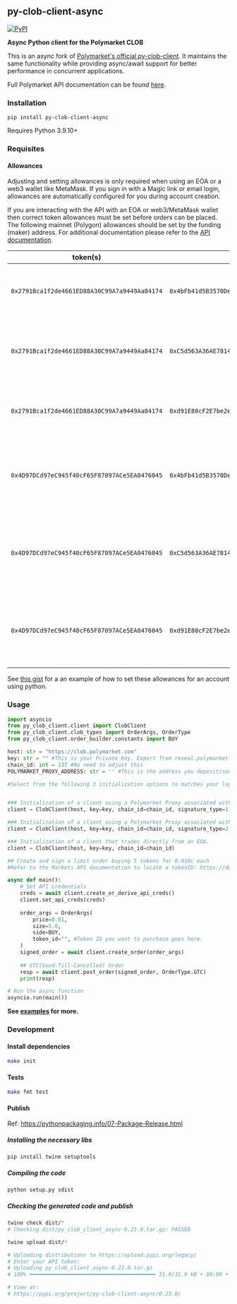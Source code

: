 ## py-clob-client-async

<a href='https://pypi.org/project/py-clob-client-async'>
    <img src='https://img.shields.io/pypi/v/py-clob-client-async.svg' alt='PyPI'/>
</a>

**Async Python client for the Polymarket CLOB**

This is an async fork of [Polymarket's official py-clob-client](https://github.com/Polymarket/py-clob-client). It maintains the same functionality while providing async/await support for better performance in concurrent applications.

Full Polymarket API documentation can be found [here](https://docs.polymarket.com/developers/dev-resources/main).

### Installation

`pip install py-clob-client-async`

Requires Python 3.9.10+

### Requisites

#### Allowances
Adjusting and setting allowances is only required when using an EOA or a web3 wallet like MetaMask. If you sign in with a Magic link or email login, allowances are automatically configured for you during account creation.

If you are interacting with the API with an EOA or web3/MetaMask wallet then correct token allowances must be set before orders can be placed. 
The following mainnet (Polygon) allowances should be set by the funding (maker) address. For additional documentation please refer to the [API documentation](https://polymarket.github.io/slate-docs/#introduction).

|                   token(s)                   |                   spender                    |                                  description                                   |
| :------------------------------------------: | :------------------------------------------: | :----------------------------------------------------------------------------: |
| `0x2791Bca1f2de4661ED88A30C99A7a9449Aa84174` | `0x4bFb41d5B3570DeFd03C39a9A4D8dE6Bd8B8982E` |            allow the CTF Exchange contract to transfer user's usdc             |
| `0x2791Bca1f2de4661ED88A30C99A7a9449Aa84174` | `0xC5d563A36AE78145C45a50134d48A1215220f80a` |        allow the Neg Risk CTF Exchange contract to transfer user's usdc        |
| `0x2791Bca1f2de4661ED88A30C99A7a9449Aa84174` | `0xd91E80cF2E7be2e162c6513ceD06f1dD0dA35296` |          allow the Neg Risk Adapter contract to transfer user's usdc           |
| `0x4D97DCd97eC945f40cF65F87097ACe5EA0476045` | `0x4bFb41d5B3570DeFd03C39a9A4D8dE6Bd8B8982E` |     allow the CTF Exchange contract to transfer user's conditional tokens      |
| `0x4D97DCd97eC945f40cF65F87097ACe5EA0476045` | `0xC5d563A36AE78145C45a50134d48A1215220f80a` | allow the Neg Risk CTF Exchange contract to transfer user's conditional tokens |
| `0x4D97DCd97eC945f40cF65F87097ACe5EA0476045` | `0xd91E80cF2E7be2e162c6513ceD06f1dD0dA35296` |   allow the Neg Risk Adapter contract to transfer user's conditional tokens    |

See [this gist](https://gist.github.com/poly-rodr/44313920481de58d5a3f6d1f8226bd5e) for a an example of how to set these allowances for an account using python.

### Usage

```py
import asyncio
from py_clob_client.client import ClobClient
from py_clob_client.clob_types import OrderArgs, OrderType
from py_clob_client.order_builder.constants import BUY

host: str = "https://clob.polymarket.com"
key: str = "" #This is your Private Key. Export from reveal.polymarket.com or from your Web3 Application
chain_id: int = 137 #No need to adjust this
POLYMARKET_PROXY_ADDRESS: str = '' #This is the address you deposit/send USDC to to FUND your Polymarket account.

#Select from the following 3 initialization options to matches your login method, and remove any unused lines so only one client is initialized.


### Initialization of a client using a Polymarket Proxy associated with an Email/Magic account. If you login with your email use this example.
client = ClobClient(host, key=key, chain_id=chain_id, signature_type=1, funder=POLYMARKET_PROXY_ADDRESS)

### Initialization of a client using a Polymarket Proxy associated with a Browser Wallet(Metamask, Coinbase Wallet, etc)
client = ClobClient(host, key=key, chain_id=chain_id, signature_type=2, funder=POLYMARKET_PROXY_ADDRESS)

### Initialization of a client that trades directly from an EOA. 
client = ClobClient(host, key=key, chain_id=chain_id)

## Create and sign a limit order buying 5 tokens for 0.010c each
#Refer to the Markets API documentation to locate a tokenID: https://docs.polymarket.com/developers/gamma-markets-api/get-markets

async def main():
    # Set API credentials
    creds = await client.create_or_derive_api_creds()
    client.set_api_creds(creds)
    
    order_args = OrderArgs(
        price=0.01,
        size=5.0,
        side=BUY,
        token_id="", #Token ID you want to purchase goes here. 
    )
    signed_order = await client.create_order(order_args)
    
    ## GTC(Good-Till-Cancelled) Order
    resp = await client.post_order(signed_order, OrderType.GTC)
    print(resp)

# Run the async function
asyncio.run(main())
```

**See [examples](examples/) for more.**

### Development

#### Install dependencies

```bash
make init
```

#### Tests

```bash
make fmt test
```

#### Publish

Ref: https://pythonpackaging.info/07-Package-Release.html

##### Installing the necessary libs

```bash
pip install twine setuptools
```

##### Compiling the code

```bash
python setup.py sdist
```

##### Checking the generated code and publish

```bash
twine check dist/*
# Checking dist/py_clob_client_async-0.23.0.tar.gz: PASSED
```

```bash
twine upload dist/*

# Uploading distributions to https://upload.pypi.org/legacy/
# Enter your API token:
# Uploading py_clob_client_async-0.23.0.tar.gz
# 100% ━━━━━━━━━━━━━━━━━━━━━━━━━━━━━━━━━━━━━━━━ 31.9/31.9 kB • 00:00 • 29.6 MB/s

# View at:
# https://pypi.org/project/py-clob-client-async/0.23.0/
```
